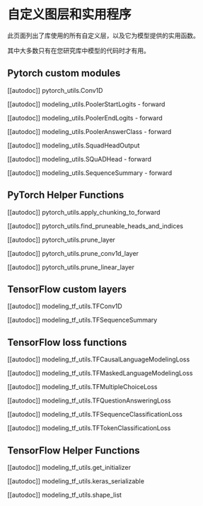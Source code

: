 <!--Copyright 2020 The HuggingFace Team. All rights reserved.

Licensed under the Apache License, Version 2.0 (the "License"); you may not use this file except in compliance with
the License. You may obtain a copy of the License at

http://www.apache.org/licenses/LICENSE-2.0

Unless required by applicable law or agreed to in writing, software distributed under the License is distributed on
an "AS IS" BASIS, WITHOUT WARRANTIES OR CONDITIONS OF ANY KIND, either express or implied. See the License for the
specific language governing permissions and limitations under the License.

⚠️ Note that this file is in Markdown but contain specific syntax for our doc-builder (similar to MDX) that may not be
rendered properly in your Markdown viewer.

-->

# 自定义图层和实用程序

此页面列出了库使用的所有自定义层，以及它为模型提供的实用函数。

其中大多数只有在您研究库中模型的代码时才有用。


## Pytorch custom modules

[[autodoc]] pytorch_utils.Conv1D

[[autodoc]] modeling_utils.PoolerStartLogits
    - forward

[[autodoc]] modeling_utils.PoolerEndLogits
    - forward

[[autodoc]] modeling_utils.PoolerAnswerClass
    - forward

[[autodoc]] modeling_utils.SquadHeadOutput

[[autodoc]] modeling_utils.SQuADHead
    - forward

[[autodoc]] modeling_utils.SequenceSummary
    - forward

## PyTorch Helper Functions

[[autodoc]] pytorch_utils.apply_chunking_to_forward

[[autodoc]] pytorch_utils.find_pruneable_heads_and_indices

[[autodoc]] pytorch_utils.prune_layer

[[autodoc]] pytorch_utils.prune_conv1d_layer

[[autodoc]] pytorch_utils.prune_linear_layer

## TensorFlow custom layers

[[autodoc]] modeling_tf_utils.TFConv1D

[[autodoc]] modeling_tf_utils.TFSequenceSummary

## TensorFlow loss functions

[[autodoc]] modeling_tf_utils.TFCausalLanguageModelingLoss

[[autodoc]] modeling_tf_utils.TFMaskedLanguageModelingLoss

[[autodoc]] modeling_tf_utils.TFMultipleChoiceLoss

[[autodoc]] modeling_tf_utils.TFQuestionAnsweringLoss

[[autodoc]] modeling_tf_utils.TFSequenceClassificationLoss

[[autodoc]] modeling_tf_utils.TFTokenClassificationLoss

## TensorFlow Helper Functions

[[autodoc]] modeling_tf_utils.get_initializer

[[autodoc]] modeling_tf_utils.keras_serializable

[[autodoc]] modeling_tf_utils.shape_list

